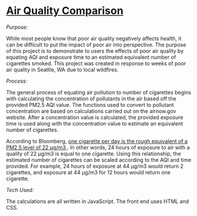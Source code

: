 <h1><a href="https://jch1013.github.io/AQI-Comparison/">Air Quality Comparison</a></h1>


<em>Purpose:</em>

While most people know that poor air quality negatively affects health, it can be difficult to put the impact of poor air into perspective. The purpose of this project is to demonstrate to users the effects of poor air quality by equating AQI and exposure time to an estimated equivalent number of cigarettes smoked. This project was created in response to weeks of poor air quality in Seattle, WA due to local wildfires.


<em>Process:</em>

The general process of equating air pollution to number of cigarettes begins with calculating the concentration of pollutants in the air based off the provided PM2.5 AQI value. The functions used to convert to pollutant concentration are based on calculations carried out on the airnow.gov website. After a concentration value is calculated, the provided exposure time is used along with the concentration value to estimate an equivalent number of cigarettes. 

According to Bloomberg, <a href="https://www.bloomberg.com/news/articles/2018-04-25/the-app-that-translates-air-pollution-into-cigarettes">one cigarette per day is the rough equivalent of a PM2.5 level of 22 μg/m3 </a>. In other words, 24 hours of exposure to air with a quality of 22 μg/m3 is equal to one cigarette. Using this relationship, the estimated number of cigarettes can be scaled according to the AQI and time provided. For example, 24 hours of exposure at 44 μg/m3 would return 2 cigarettes, and exposure at 44 μg/m3 for 12 hours would return one cigarette. 


<em>Tech Used:</em>

The calculations are all written in JavaScript. The front end uses HTML and CSS.
